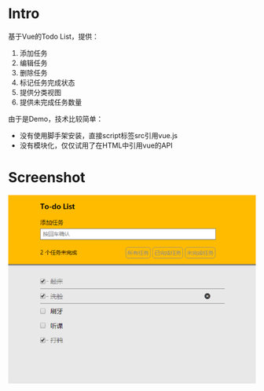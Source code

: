 # Intro

基于Vue的Todo List，提供：
1. 添加任务
2. 编辑任务
3. 删除任务
4. 标记任务完成状态
5. 提供分类视图
6. 提供未完成任务数量

由于是Demo，技术比较简单：
* 没有使用脚手架安装，直接script标签src引用vue.js
* 没有模块化，仅仅试用了在HTML中引用vue的API

# Screenshot
![界面](/preview/screenshot.png)